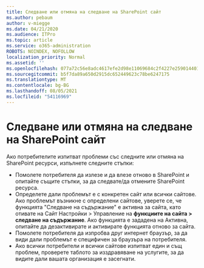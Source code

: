 ```yaml
---
title: Следване или отмяна на следване на SharePoint сайт
ms.author: pebaum
author: v-miegge
ms.date: 04/21/2020
ms.audience: ITPro
ms.topic: article
ms.service: o365-administration
ROBOTS: NOINDEX, NOFOLLOW
localization_priority: Normal
ms.assetid: ''
ms.openlocfilehash: 077a72c56e8adc4617efe2d98e11069684c2f4227e2590144017be30fb19548e
ms.sourcegitcommit: b5f7da89a650d2915dc652449623c78be6247175
ms.translationtype: MT
ms.contentlocale: bg-BG
ms.lasthandoff: 08/05/2021
ms.locfileid: "54116969"
---
```

# <a name="follow-or-un-follow-a-sharepoint-site"></a>Следване или отмяна на следване на SharePoint сайт

Ако потребителите изпитват проблеми със следните или отмяна на SharePoint ресурси, изпълнете следните стъпки:

* Помолете потребителя да излезе и да влезе отново в SharePoint и опитайте същите стъпки, за да следвате/да отмените SharePoint ресурса.
* Определете дали проблемът е с конкретен сайт или всички сайтове. Ако проблемът възникне с определени сайтове, уверете се, че функцията "Следване на съдържание" е активна за сайта, като отивате на Сайт Настройки > Управление на **функциите на сайта > следване на съдържание**. Ако функцията е зададена на Активна, опитайте да дезактивирате и активирате функцията отново за сайта.
* Помолете потребителя да изпробва друг интернет браузър, за да види дали проблемът е специфичен за браузъра на потребителя.
* Ако всички потребители и всички сайтове изпитват [](https://admin.microsoft.com/AdminPortal/Home#/servicehealth) един и същ проблем, проверете таблото за изздравяване на услугите, за да видите дали вашата организация е засегнати.
